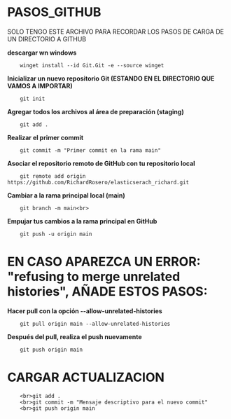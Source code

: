 # PASOS_GITHUB<br>
SOLO TENGO ESTE ARCHIVO PARA RECORDAR LOS PASOS DE CARGA DE UN DIRECTORIO A GITHUB

**descargar wn windows**

        winget install --id Git.Git -e --source winget

**Inicializar un nuevo repositorio Git (ESTANDO EN EL DIRECTORIO QUE VAMOS A IMPORTAR)**

        git init

**Agregar todos los archivos al área de preparación (staging)**

        git add .

**Realizar el primer commit**

        git commit -m "Primer commit en la rama main"
        

**Asociar el repositorio remoto de GitHub con tu repositorio local**<br>

        git remote add origin https://github.com/RichardRosero/elasticserach_richard.git

**Cambiar a la rama principal local (main)**

        git branch -m main<br>

**Empujar tus cambios a la rama principal en GitHub**

        git push -u origin main


# EN CASO APAREZCA UN ERROR: "refusing to merge unrelated histories", AÑADE ESTOS PASOS:<br>
**Hacer pull con la opción --allow-unrelated-histories**

        git pull origin main --allow-unrelated-histories

**Después del pull, realiza el push nuevamente**<br>

        git push origin main

# **CARGAR ACTUALIZACION**

        <br>git add .
        <br>git commit -m "Mensaje descriptivo para el nuevo commit"
        <br>git push origin main

